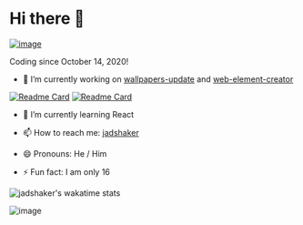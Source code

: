 # Hi there 👋

[![image](https://github-readme-stats.vercel.app/api?username=jadshaker&count_private=true&show_icons=true&hide=stars&theme=prussian)](https://github.com/jadshaker)

Coding since October 14, 2020!

- 🔭 I’m currently working on [wallpapers-update](https://github.com/jadshaker/wallpapers-update) and [web-element-creator](https://jadshaker.github.io/web-element-creator)

[![Readme Card](https://github-readme-stats.vercel.app/api/pin/?username=jadshaker&repo=web-element-creator&theme=prussian)](https://github.com/jadshaker/wallpapers-update)
[![Readme Card](https://github-readme-stats.vercel.app/api/pin/?username=jadshaker&repo=wallpapers-update&theme=prussian)](https://jadshaker.github.io/web-element-creator)

- 🌱 I’m currently learning React

<!-- - 👯 I’m looking to collaborate on ... -->

<!-- - 🤔 I’m looking for help with ... -->

<!-- - 💬 Ask me about ... -->

- 📫 How to reach me: [jadshaker](https://instagram.com/jadshaker)

- 😄 Pronouns: He / Him

- ⚡ Fun fact: I am only 16

![jadshaker's wakatime stats](https://github-readme-stats.vercel.app/api/wakatime?username=jadshaker&layout=compact)

![image](https://media.giphy.com/media/RbDKaczqWovIugyJmW/giphy.gif)
